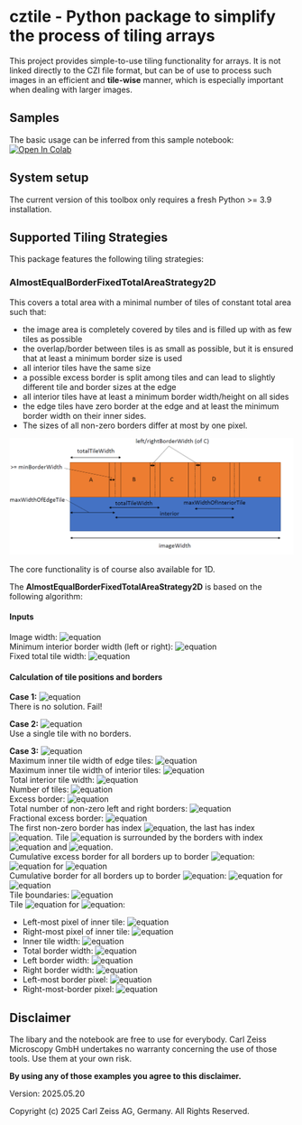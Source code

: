 # cztile - Python package to simplify the process of tiling arrays

This project provides simple-to-use tiling functionality for arrays. It is not linked directly to the CZI file format, but can be of use to process such images in an efficient and **tile-wise** manner, which is especially important when dealing with larger images.  

## Samples

The basic usage can be inferred from this sample notebook:  
[![Open In Colab](https://colab.research.google.com/assets/colab-badge.svg)](https://colab.research.google.com/github/zeiss-microscopy/OAD/blob/master/jupyter_notebooks/cztile/cztile_1_0_0.ipynb)

## System setup

The current version of this toolbox only requires a fresh Python >= 3.9 installation.

## Supported Tiling Strategies

This package features the following tiling strategies:  

### AlmostEqualBorderFixedTotalAreaStrategy2D

This covers a total area with a minimal number of tiles of constant total area such that:

- the image area is completely covered by tiles and is filled up with as few tiles as possible
- the overlap/border between tiles is as small as possible, but it is ensured that at least a minimum border size is used
- all interior tiles have the same size
- a possible excess border is split among tiles and can lead to slightly different tile and border sizes at the edge  
- all interior tiles have at least a minimum border width/height on all sides  
- the edge tiles have zero border at the edge and at least the minimum border width on their inner sides.  
- The sizes of all non-zero borders differ at most by one pixel.  

![cztile - AlmostEqualBorderFixedTotalAreaStrategy2D](https://raw.githubusercontent.com/zeiss-microscopy/OAD/master/jupyter_notebooks/cztile/cztile_algo.png)

The core functionality is of course also available for 1D.  

The __AlmostEqualBorderFixedTotalAreaStrategy2D__ is based on the following algorithm:  

#### Inputs

Image width: ![equation](https://latex.codecogs.com/svg.image?W)  
Minimum interior border width (left or right): ![equation](https://latex.codecogs.com/svg.image?%5Cdelta)  
Fixed total tile width: ![equation](https://latex.codecogs.com/svg.image?w)  

#### Calculation of tile positions and borders

**Case 1:** ![equation](https://latex.codecogs.com/svg.image?W%3Cw)  
There is no solution. Fail!  

**Case 2:** ![equation](https://latex.codecogs.com/svg.image?W=w)  
Use a single tile with no borders.  

**Case 3:** ![equation](https://latex.codecogs.com/svg.image?W%3Ew)  
Maximum inner tile width of edge tiles: ![equation](https://latex.codecogs.com/svg.image?%5Chat%7B%5Comega%7D=w-%5Cdelta)  
Maximum inner tile width of interior tiles: ![equation](https://latex.codecogs.com/svg.image?%5Chat%7Bw%7D=w-2%5Cdelta)  
Total interior tile width: ![equation](https://latex.codecogs.com/svg.image?%5COmega=%5Cmax%5C%7B%5C0,W-2%5C,%5Chat%7B%5Comega%7D%5C%7D)  
Number of tiles: ![equation](https://latex.codecogs.com/svg.image?N=%5Cleft%5Clceil%7B%5COmega/%5Chat%7Bw%7D%7D%5Cright%5Crceil&plus;2)  
Excess border: ![equation](https://latex.codecogs.com/svg.image?E=2%5Chat%7B%5Comega%7D&plus;(N-2)%5Chat%7Bw%7D-W)  
Total number of non-zero left and right borders: ![equation](https://latex.codecogs.com/svg.image?%5Cnu=2(N-1))  
Fractional excess border: ![equation](https://latex.codecogs.com/svg.image?e=E/%5Cnu)  
The first non-zero border has index ![equation](https://latex.codecogs.com/svg.image?j=1), the last has index ![equation](https://latex.codecogs.com/svg.image?j=%5Cnu). Tile ![equation](https://latex.codecogs.com/svg.image?i) is surrounded by the borders with index ![equation](https://latex.codecogs.com/svg.image?2i) and ![equation](https://latex.codecogs.com/svg.image?2i&plus;1).  
Cumulative excess border for all borders up to border ![equation](https://latex.codecogs.com/svg.image?j): ![equation](https://latex.codecogs.com/svg.image?E_j=%5Cleft%5Clfloor%7Bje%7D%5Cright%5Crfloor) for ![equation](https://latex.codecogs.com/svg.image?j=0,...,%5Cnu)  
Cumulative border for all borders up to border ![equation](https://latex.codecogs.com/svg.image?j): ![equation](https://latex.codecogs.com/svg.image?%5CDelta_j=E_j&plus;j%5Cdelta) for ![equation](https://latex.codecogs.com/svg.image?j=0,...,%5Cnu)  
Tile boundaries: ![equation](https://latex.codecogs.com/svg.image?x_i=%5Cbegin%7Bcases%7D0%7Ci=0%5C%5Ci%5C,w-%5CDelta_%7B2i-1%7D%7Ci=1,...,N-1%5C%5CW%7Ci=N%5Cend%7Bcases%7D)  
Tile ![equation](https://latex.codecogs.com/svg.image?i) for ![equation](https://latex.codecogs.com/svg.image?i=0,...,N-1):  

- Left-most pixel of inner tile: ![equation](https://latex.codecogs.com/svg.image?L_i=x_i)  
- Right-most pixel of inner tile: ![equation](https://latex.codecogs.com/svg.image?R_i=x_%7Bi&plus;1%7D-1)  
- Inner tile width: ![equation](https://latex.codecogs.com/svg.image?w_i=x_%7Bi&plus;1%7D-x_i)  
- Total border width: ![equation](https://latex.codecogs.com/svg.image?b_i=w-w_i)  
- Left border width: ![equation](https://latex.codecogs.com/svg.image?%5Clambda_i=%5Cbegin%7Bcases%7D0%7Ci=0%5C%5C%5CDelta_%7B2i%7D-%5CDelta_%7B2i-1%7D%7Ci=1,...,N-2%5C%5Cb_i%7Ci=N-1%5Cend%7Bcases%7D)  
- Right border width: ![equation](https://latex.codecogs.com/svg.image?%5Crho_i=b_i-%5Clambda_i)  
- Left-most border pixel: ![equation](https://latex.codecogs.com/svg.image?%5Cl_i=L_i-%5Clambda_i)  
- Right-most-border pixel: ![equation](https://latex.codecogs.com/svg.image?r_i=R_i&plus;%5Crho_i)

## Disclaimer

The libary and the notebook are free to use for everybody. Carl Zeiss Microscopy GmbH undertakes no warranty concerning the use of those tools. Use them at your own risk.

**By using any of those examples you agree to this disclaimer.**

Version: 2025.05.20

Copyright (c) 2025 Carl Zeiss AG, Germany. All Rights Reserved.
